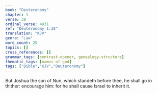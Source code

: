 ```yaml
---
book: "Deuteronomy"
chapter: 1
verse: 38
ordinal_verse: 4931
ref: "Deuteronomy 1:38"
translation: "KJV"
genre: "Law"
word_count: 25
topics: []
cross_references: []
grammar_tags: [contrast-opener, genealogy-structure]
thematic_tags: [names-of-god]
tags: ["Bible","KJV","Deuteronomy"]
---
```

But Joshua the son of Nun, which standeth before thee, he shall go in thither: encourage him: for he shall cause Israel to inherit it.

